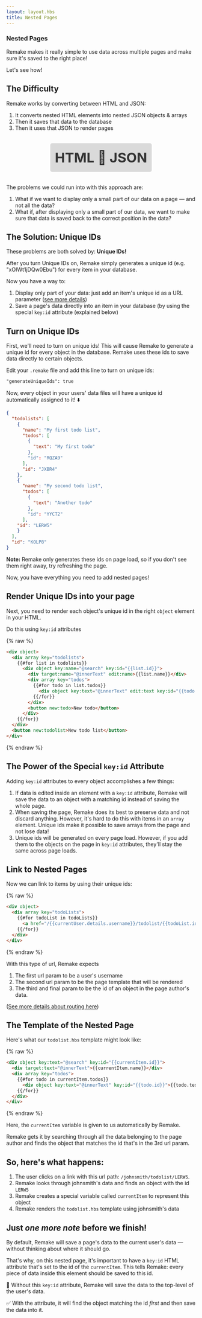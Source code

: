 ```yaml
---
layout: layout.hbs
title: Nested Pages
---
```


### Nested Pages

Remake makes it really simple to use data across multiple pages and make sure it's saved to the right place!

Let's see how!

## The Difficulty

Remake works by converting between HTML and JSON:
1. It converts nested HTML elements into nested JSON objects &amp; arrays
2. Then it saves that data to the database
3. Then it uses that JSON to render pages

<div style="margin: 32px 0; font-size: 36px; text-align: center; font-weight: bold; color: #333;">
  <div style="display: inline-block; padding: 16px 12px; background-color: #dadada; border-radius: 5px;">HTML 🔄 JSON</div>
</div>

The problems we could run into with this approach are:
1. What if we want to display only a small part of our data on a page &mdash; and not all the data?
2. What if, after displaying only a small part of our data, we want to make sure that data is saved back to the correct position in the data?

## The Solution: Unique IDs

These problems are both solved by: **Unique IDs!**

After you turn Unique IDs on, Remake simply generates a unique id (e.g. "xOIWt1jDQw0Ebu") for every item in your database.

Now you have a way to:
1. Display only part of your data: just add an item's unique id as a URL parameter ([see more details](/routing/))
2. Save a page's data directly into an item in your database (by using the special `key:id` attribute (explained below)

## Turn on Unique IDs

First, we'll need to turn on unique ids! This will cause Remake to generate a unique id for every object in the database. Remake uses these ids to save data directly to certain objects.

Edit your `.remake` file and add this line to turn on unique ids: 

```html
"generateUniqueIds": true
```

Now, every object in your users' data files will have a unique id automatically assigned to it! ⬇️

```json
{
  "todolists": [
    {
      "name": "My first todo list",
      "todos": [
        {
          "text": "My first todo"
        },
        "id": "RQZA9"
      ],
      "id": "JXBR4"
    },
    {
      "name": "My second todo list",
      "todos": [
        {
          "text": "Another todo"
        },
        "id": "YYCT2"
      ],
    "id": "LERW5"
    }
  ],
  "id": "KOLP8"
}
```

**Note:** Remake only generates these ids on page load, so if you don't see them right away, try refreshing the page.

Now, you have everything you need to add nested pages!

## Render Unique IDs into your page

Next, you need to render each object's unique id in the right `object` element in your HTML.

Do this using `key:id` attributes

{% raw %}
```html
<div object>
  <div array key="todolists">
    {{#for list in todolists}}
      <div object key:name="@search" key:id="{{list.id}}">
        <div target:name="@innerText" edit:name>{{list.name}}</div>
        <div array key="todos">
          {{#for todo in list.todos}}
            <div object key:text="@innerText" edit:text key:id="{{todo.id}}">{{todo.text}}</div>
          {{/for}}
        </div>
        <button new:todo>New todo</button>
      </div>
    {{/for}}
  </div>
  <button new:todolist>New todo list</button>
</div>
```
{% endraw %}

## The Power of the Special `key:id` Attribute

Adding `key:id` attributes to every object accomplishes a few things:

1. If data is edited inside an element with a `key:id` attribute, Remake will save the data to an object with a matching id instead of saving the whole page.
2. When saving the page, Remake does its best to preserve data and not discard anything. However, it's hard to do this with items in an `array` element. Unique ids make it possible to save arrays from the page and not lose data!
3. Unique ids will be generated on every page load. However, if you add them to the objects on the page in `key:id` attributes, they'll stay the same across page loads.

## Link to Nested Pages

Now we can link to items by using their unique ids:

{% raw %}
```html
<div object>
  <div array key="todoLists">
    {{#for todoList in todoLists}}
      <a href="/{{currentUser.details.username}}/todolist/{{todoList.id}}">{{todoList.name}}</a>
    {{/for}}
  </div>
</div>
```
{% endraw %}

With this type of url, Remake expects 
1. The first url param to be a user's username
2. The second url param to be the page template that will be rendered
3. The third and final param to be the id of an object in the page author's data.

([See more details about routing here](/routing))

## The Template of the Nested Page

Here's what our `todolist.hbs` template might look like:

{% raw %}
```html
<div object key:text="@search" key:id="{{currentItem.id}}">
  <div target:text="@innerText">{{currentItem.name}}</div>
  <div array key="todos">
    {{#for todo in currentItem.todos}}
      <div object key:text="@innerText" key:id="{{todo.id}}">{{todo.text}}</div>
    {{/for}}
  </div>
</div>
```
{% endraw %}

Here, the `currentItem` variable is given to us automatically by Remake.

Remake gets it by searching through all the data belonging to the page author and finds the object that matches the id that's in the 3rd url param.

## So, here's what happens:

1. The user clicks on a link with this url path: `/johnsmith/todolist/LERW5`.
2. Remake looks through johnsmith's data and finds an object with the id `LERW5`
3. Remake creates a special variable called `currentItem` to represent this object
4. Remake renders the `todolist.hbs` template using johnsmith's data

## Just *one more note* before we finish!

By default, Remake will save a page's data to the current user's data — without thinking about where it should go.

That's why, on this nested page, it's important to have a `key:id` HTML attribute that's set to the id of the `currentItem`. This tells Remake: every piece of data inside this element should be saved to this id.

🚫 Without this `key:id` attribute, Remake will save the data to the top-level of the user's data. 

✅ With the attribute, it will find the object matching the id *first* and then save the data into it.